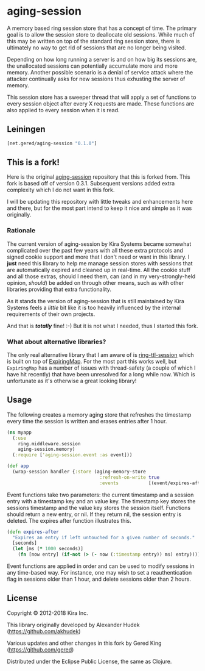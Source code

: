# aging-session

A memory based ring session store that has a concept of time. The primary goal
is to allow the session store to deallocate old sessions. While much of this
may be written on top of the standard ring session store, there is ultimately
no way to get rid of sessions that are no longer being visited.

Depending on how long running a server is and on how big its sessions are,
the unallocated sessions can potentially accumulate more and more memory.
Another possible scenario is a denial of service attack where the attacker
continually asks for new sessions thus exhusting the server of memory.

This session store has a sweeper thread that will apply a set of functions
to every session object after every X requests are made. These functions
are also applied to every session when it is read.

## Leiningen

```clj
[net.gered/aging-session "0.1.0"]
```

## This is a fork!

Here is the original [aging-session](https://github.com/kirasystems/aging-session) repository that this is forked from.
This fork is based off of version 0.3.1. Subsequent versions added extra complexity which I do not want in this fork.

I will be updating this repository with little tweaks and enhancements here and there, but for the most part intend
to keep it nice and simple as it was originally.

### Rationale

The current version of aging-session by Kira Systems became somewhat complicated over the past few years with all these 
extra protocols and signed cookie support and more that I don't need or want in this library. I **just** need this 
library to help me manage session stores with sessions that are automatically expired and cleaned up in real-time. All 
the cookie stuff and all those extras, should I need them, can (and in my very-strongly-held opinion, _should_) be 
added on through other means, such as with other libraries providing that extra functionality.

As it stands the version of aging-session that is still maintained by Kira Systems feels a _little_ bit like it is 
too heavily influenced by the internal requirements of their own projects.

And that is _**totally**_ fine! :-) But it is not what I needed, thus I started this fork.

### What about alternative libraries?

The only real alternative library that I am aware of is [ring-ttl-session](https://github.com/luminus-framework/ring-ttl-session)
which is built on top of [ExpiringMap](https://github.com/jhalterman/expiringmap). For the most part this works well,
but `ExpiringMap` has a number of issues with thread-safety (a couple of which I have hit recently) that have been 
unresolved for a long while now. Which is unfortunate as it's otherwise a great looking library!

## Usage

The following creates a memory aging store that refreshes the timestamp every
time the session is written and erases entries after 1 hour.

```clojure
(ns myapp
  (:use 
    ring.middleware.session
    aging-session.memory)
  (:require ['aging-session.event :as event]))

(def app
  (wrap-session handler {:store (aging-memory-store 
                                  :refresh-on-write true
                                  :events           [(event/expires-after 3600)])}))
```

Event functions take two parameters: the current timestamp and a session entry
with a timestamp key and an value key. The timestamp key stores the sessions
timestamp and the value key stores the session itself. Functions should return
a new entry, or nil. If they return nil, the session entry is deleted. The
expires after function illustrates this.

```clojure
(defn expires-after
  "Expires an entry if left untouched for a given number of seconds."
  [seconds]
  (let [ms (* 1000 seconds)]
    (fn [now entry] (if-not (> (- now (:timestamp entry)) ms) entry))))
```

Event functions are applied in order and can be used to modify sessions in
any time-based way. For instance, one may wish to set a reauthentication flag
in sessions older than 1 hour, and delete sessions older than 2 hours.


## License

Copyright © 2012-2018 Kira Inc.

This library originally developed by Alexander Hudek (https://github.com/akhudek)

Various updates and other changes in this fork by Gered King (https://github.com/gered)

Distributed under the Eclipse Public License, the same as Clojure.
